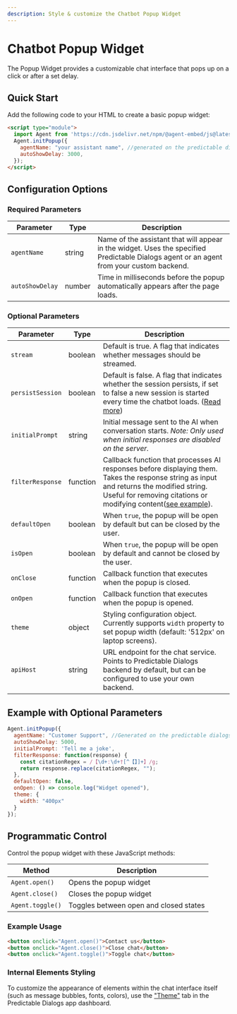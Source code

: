```yaml
---
description: Style & customize the Chatbot Popup Widget
---
```

# Chatbot Popup Widget

The Popup Widget provides a customizable chat interface that pops up on a click or after a set delay.

## Quick Start

Add the following code to your HTML to create a basic popup widget:

```html
<script type="module">
  import Agent from 'https://cdn.jsdelivr.net/npm/@agent-embed/js@latest/dist/web.js'
  Agent.initPopup({
    agentName: "your assistant name", //generated on the predictable dialogs app
    autoShowDelay: 3000,
  });
</script>
```

## Configuration Options

### Required Parameters

| Parameter | Type | Description |
|-----------|------|-------------|
| `agentName` | string | Name of the assistant that will appear in the widget. Uses the specified Predictable Dialogs agent or an agent from your custom backend. |
| `autoShowDelay` | number | Time in milliseconds before the popup automatically appears after the page loads. |

### Optional Parameters

| Parameter | Type | Description |
|-----------|------|-------------|
| `stream` | boolean | Default is true. A flag that indicates whether messages should be streamed.|
| `persistSession` | boolean | Default is false. A flag that indicates whether the session persists, if set to false a new session is started every time the chatbot loads.  ([Read more](/docs/features/sessions)) |
| `initialPrompt` | string | Initial message sent to the AI when conversation starts. *Note: Only used when initial responses are disabled on the server.* |
| `filterResponse` | function | Callback function that processes AI responses before displaying them. Takes the response string as input and returns the modified string. Useful for removing citations or modifying content([see example](/docs/providers/openai-assistant/removing-citations)). |
| `defaultOpen` | boolean | When `true`, the popup will be open by default but can be closed by the user. |
| `isOpen` | boolean | When `true`, the popup will be open by default and cannot be closed by the user. |
| `onClose` | function | Callback function that executes when the popup is closed. |
| `onOpen` | function | Callback function that executes when the popup is opened. |
| `theme` | object | Styling configuration object. Currently supports `width` property to set popup width (default: '512px' on laptop screens). |
| `apiHost` | string | URL endpoint for the chat service. Points to Predictable Dialogs backend by default, but can be configured to use your own backend. |

## Example with Optional Parameters

```javascript
Agent.initPopup({
  agentName: "Customer Support", //Generated on the predictable dialogs app
  autoShowDelay: 5000,
  initialPrompt: 'Tell me a joke',
  filterResponse: function(response) {
    const citationRegex = /【\d+:\d+†[^【】]+】/g;
    return response.replace(citationRegex, "");
  },
  defaultOpen: false,
  onOpen: () => console.log("Widget opened"),
  theme: {
    width: "400px"
  }
});
```

## Programmatic Control

Control the popup widget with these JavaScript methods:

| Method | Description |
|--------|-------------|
| `Agent.open()` | Opens the popup widget |
| `Agent.close()` | Closes the popup widget |
| `Agent.toggle()` | Toggles between open and closed states |

### Example Usage

```html
<button onclick="Agent.open()">Contact us</button>
<button onclick="Agent.close()">Close chat</button>
<button onclick="Agent.toggle()">Toggle chat</button>
```

### Internal Elements Styling
To customize the appearance of elements within the chat interface itself (such as message bubbles, fonts, colors), use the ["Theme"](/docs/channels/web/theme) tab in the Predictable Dialogs app dashboard.